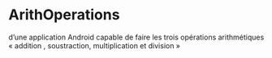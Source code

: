 # ArithOperations
d’une application Android capable de faire les trois opérations arithmétiques « addition , soustraction, multiplication et division »
